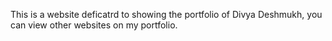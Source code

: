 This is a website deficatrd to showing the portfolio of Divya Deshmukh, you can view other websites on my portfolio.